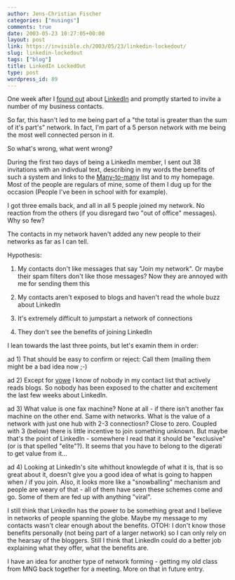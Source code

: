```yaml
---
author: Jens-Christian Fischer
categories: ["musings"]
comments: true
date: 2003-05-23 10:27:05+00:00
layout: post
link: https://invisible.ch/2003/05/23/linkedin-lockedout/
slug: linkedin-lockedout
tags: ["blog"]
title: LinkedIn LockedOut
type: post
wordpress_id: 89
---
```


One week after I [found out](https://www.invisible.ch/archives/000074.html) about [LinkedIn](https://www.linkedin.com) and promptly started to invite a number of my business contacts.

So far, this hasn't led to me being part of a "the total is greater than the sum of it's part's" network. In fact, I'm part of a 5 person network with me being the most well connected person in it.

So what's wrong, what went wrong?

During the first two days of being a LinkedIn member, I sent out 38 invitations with an indivdual text, describing in my words the benefits of such a system and links to the [Many-to-many](https://www.corante.com/many) list and to my homepage. Most of the people are regulars of mine, some of them I dug up for the occasion (People I've been in school with for example). 

I got three emails back, and all in all 5 people joined my network. No reaction from the others (if you disregard two "out of office" messages). Why so few?

The contacts in my network haven't added any new people to their networks as far as I can tell.

Hypothesis:




  1. My contacts don't like messages that say "Join my network". Or maybe their spam filters don't like those messages? Now they are annoyed with me for sending them this


  2. My contacts aren't exposed to blogs and haven't read the whole buzz about LinkedIn


  3. It's extremely difficult to jumpstart a network of connections


  4. They don't see the benefits of joining LinkedIn



I lean towards the last three points, but let's examin them in order:

ad 1) That should be easy to confirm or reject: Call them (mailing them might be a bad idea now ;-) 

ad 2) Except for [vowe](https://vowe.net) I know of nobody in my contact list that actively reads blogs. So nobody has been exposed to the chatter and excitement the last few weeks about LinkedIn.

ad 3) What value is one fax machine? None at all - if there isn't another fax machine on the other end. Same with networks. What is the value of a network with just one hub with 2-3 connectiosn? Close to zero. Coupled with 3 (below) there is little incentive to join something unknown. But maybe that's the point of LinkedIn - somewhere I read that it should be "exclusive" (or is that spelled "elite"?). It seems that you have to belong to the digerati to get value from it...

ad 4) Looking at LinkedIn's site whithout knowlegde of what it is, that is so great about it, doesn't give you a good idea of what is going to happen when / if you join. Also, it looks more like a "snowballing" mechanism and people are weary of that - all of them have seen these schemes come and go. Some of them are fed up with anything "viral".

I still think that LinkedIn has the power to be something great and I believe in networks of people spanning the globe. Maybe my message to my contacts wasn't clear enough about the benefits. OTOH: I don't know those benefits personally (not being part of a larger network) so I can only rely on the hearsay of the bloggers. Still I think that LinkedIn could do a better job explaining what they offer, what the benefits are.

I have an idea for another type of network forming - getting my old class from MNG back together for a meeting. More on that in future entry.

